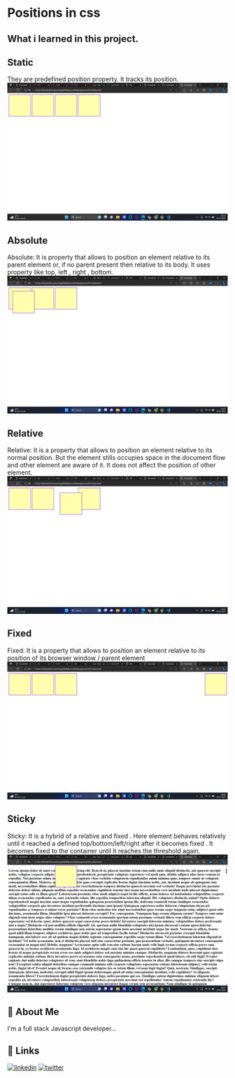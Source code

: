 
# Positions in css

## What i learned in this project.

## Static
They are predefined position property. It tracks its position.
![App Screenshot](./Screenshot%20(89).png)
## Absolute
Absolute: It is property that allows to position an element relative to its parent element or, if no parent present then relative to its body.
It uses property like top, left , right , bottom.
![App Screenshot](./Screenshot%20(91).png)
## Relative
Relative: It is a property that allows to position an element relative to its normal position.
But the element stills occupies space in the document flow and other element are aware of it.
It does not affect the position of other element.
![App Screenshot](./Screenshot%20(90).png)
## Fixed
Fixed: It is a property that allows to position an element relative to its position of its browser window / parent element
![App Screenshot](./Screenshot%20(92).png)
## Sticky
Sticky: It is a hybrid of a relative and fixed . Here element behaves relatively until it reached a defined top/bottom/left/right  after it becomes fixed . It becomes fixed to the container until it reaches the threshold again.
![App Screenshot](./Screenshot%20(93).png)

## 🚀 About Me
I'm a full stack Javascript developer...


## 🔗 Links

[![linkedin](https://img.shields.io/badge/linkedin-0A66C2?style=for-the-badge&logo=linkedin&logoColor=white)](https://www.linkedin.com/in/roshan-guragain-guragain-747aa4245/)
[![twitter](https://img.shields.io/badge/twitter-1DA1F2?style=for-the-badge&logo=twitter&logoColor=white)](https://twitter.com/RoshanGuragain3)




